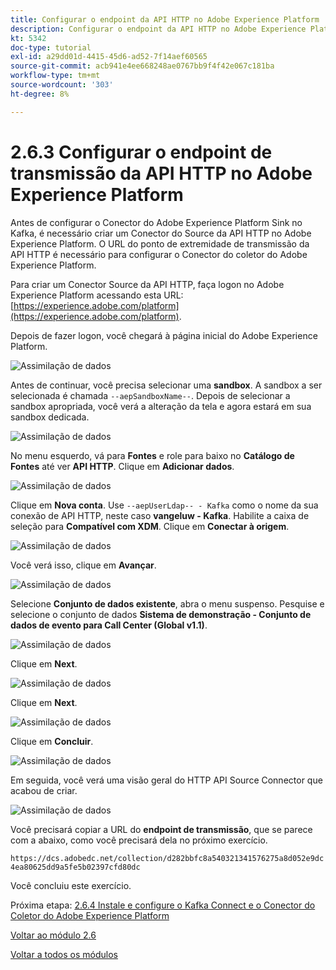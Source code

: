 ```yaml
---
title: Configurar o endpoint da API HTTP no Adobe Experience Platform
description: Configurar o endpoint da API HTTP no Adobe Experience Platform
kt: 5342
doc-type: tutorial
exl-id: a29dd01d-4415-45d6-ad52-7f14aef60565
source-git-commit: acb941e4ee668248ae0767bb9f4f42e067c181ba
workflow-type: tm+mt
source-wordcount: '303'
ht-degree: 8%

---
```


# 2.6.3 Configurar o endpoint de transmissão da API HTTP no Adobe Experience Platform

Antes de configurar o Conector do Adobe Experience Platform Sink no Kafka, é necessário criar um Conector do Source da API HTTP no Adobe Experience Platform. O URL do ponto de extremidade de transmissão da API HTTP é necessário para configurar o Conector do coletor do Adobe Experience Platform.

Para criar um Conector Source da API HTTP, faça logon no Adobe Experience Platform acessando esta URL: [https://experience.adobe.com/platform](https://experience.adobe.com/platform).

Depois de fazer logon, você chegará à página inicial do Adobe Experience Platform.

![Assimilação de dados](./../../../modules/datacollection/module1.2/images/home.png)

Antes de continuar, você precisa selecionar uma **sandbox**. A sandbox a ser selecionada é chamada ``--aepSandboxName--``. Depois de selecionar a sandbox apropriada, você verá a alteração da tela e agora estará em sua sandbox dedicada.

![Assimilação de dados](./../../../modules/datacollection/module1.2/images/sb1.png)

No menu esquerdo, vá para **Fontes** e role para baixo no **Catálogo de Fontes** até ver **API HTTP**. Clique em **Adicionar dados**.

![Assimilação de dados](./images/kaep1.png)

Clique em **Nova conta**. Use `--aepUserLdap-- - Kafka` como o nome da sua conexão de API HTTP, neste caso **vangeluw - Kafka**. Habilite a caixa de seleção para **Compatível com XDM**. Clique em **Conectar à origem**.

![Assimilação de dados](./images/kaep2.png)

Você verá isso, clique em **Avançar**.

![Assimilação de dados](./images/kaep3.png)

Selecione **Conjunto de dados existente**, abra o menu suspenso. Pesquise e selecione o conjunto de dados **Sistema de demonstração - Conjunto de dados de evento para Call Center (Global v1.1)**.

![Assimilação de dados](./images/kaep4.png)

Clique em **Next**.

![Assimilação de dados](./images/kaep6.png)

Clique em **Next**.

![Assimilação de dados](./images/kaep7.png)

Clique em **Concluir**.

![Assimilação de dados](./images/kaep8.png)

Em seguida, você verá uma visão geral do HTTP API Source Connector que acabou de criar.

![Assimilação de dados](./images/kaep9.png)

Você precisará copiar a URL do **endpoint de transmissão**, que se parece com a abaixo, como você precisará dela no próximo exercício.

`https://dcs.adobedc.net/collection/d282bbfc8a540321341576275a8d052e9dc4ea80625dd9a5fe5b02397cfd80dc`

Você concluiu este exercício.

Próxima etapa: [2.6.4 Instale e configure o Kafka Connect e o Conector do Coletor do Adobe Experience Platform](./ex4.md)

[Voltar ao módulo 2.6](./aep-apache-kafka.md)

[Voltar a todos os módulos](../../../overview.md)
